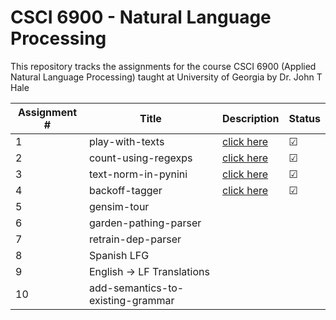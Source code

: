 # CSCI 6900 - Natural Language Processing

This repository tracks the assignments for the course CSCI 6900 (Applied Natural Language Processing) taught at University of Georgia by Dr. John T Hale

| Assignment #| Title                              | Description  | Status |
|-------------|------------------------------------|--------------|--------|
| 1           | play-with-texts                    |[click here](https://github.com/aashishyadavally/CSCI6900-NLP-FA19/blob/master/Assignment01/Assignment01.pdf)|&#x2611;|
| 2           | count-using-regexps                |[click here](https://github.com/aashishyadavally/CSCI6900-NLP-FA19/blob/master/Assignment02/Assignment02.pdf)|&#x2611;|         
| 3           | text-norm-in-pynini                |[click here](https://github.com/aashishyadavally/CSCI6900-NLP-FA19/blob/master/Assignment03/Assignment03.pdf)              |&#x2611;|         
| 4           | backoff-tagger                     |[click here](https://github.com/aashishyadavally/CSCI6900-NLP-FA19/blob/master/Assignment04/Assignment04.pdf)              |&#x2611;|         
| 5           | gensim-tour                        |              |        |
| 6           | garden-pathing-parser              |              |        |
| 7           | retrain-dep-parser                 |              |        |
| 8           | Spanish LFG                        |              |        |
| 9           | English -> LF Translations         |              |        |
| 10          | add-semantics-to-existing-grammar  |              |        |
